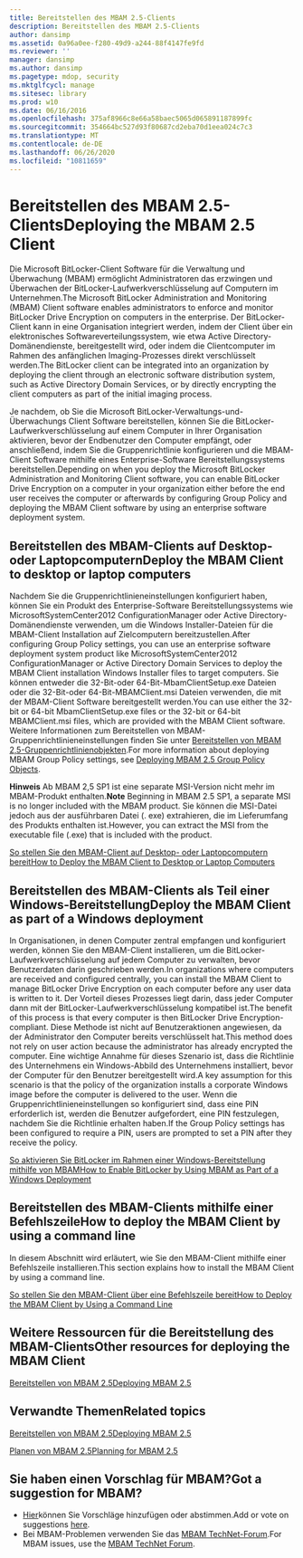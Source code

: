 ```yaml
---
title: Bereitstellen des MBAM 2.5-Clients
description: Bereitstellen des MBAM 2.5-Clients
author: dansimp
ms.assetid: 0a96a0ee-f280-49d9-a244-88f4147fe9fd
ms.reviewer: ''
manager: dansimp
ms.author: dansimp
ms.pagetype: mdop, security
ms.mktglfcycl: manage
ms.sitesec: library
ms.prod: w10
ms.date: 06/16/2016
ms.openlocfilehash: 375af8966c8e66a58baec5065d065891187899fc
ms.sourcegitcommit: 354664bc527d93f80687cd2eba70d1eea024c7c3
ms.translationtype: MT
ms.contentlocale: de-DE
ms.lasthandoff: 06/26/2020
ms.locfileid: "10811659"
---
```

# <span data-ttu-id="d5384-103">Bereitstellen des MBAM 2.5-Clients</span><span class="sxs-lookup"><span data-stu-id="d5384-103">Deploying the MBAM 2.5 Client</span></span>


<span data-ttu-id="d5384-104">Die Microsoft BitLocker-Client Software für die Verwaltung und Überwachung (MBAM) ermöglicht Administratoren das erzwingen und Überwachen der BitLocker-Laufwerkverschlüsselung auf Computern im Unternehmen.</span><span class="sxs-lookup"><span data-stu-id="d5384-104">The Microsoft BitLocker Administration and Monitoring (MBAM) Client software enables administrators to enforce and monitor BitLocker Drive Encryption on computers in the enterprise.</span></span> <span data-ttu-id="d5384-105">Der BitLocker-Client kann in eine Organisation integriert werden, indem der Client über ein elektronisches Softwareverteilungssystem, wie etwa Active Directory-Domänendienste, bereitgestellt wird, oder indem die Clientcomputer im Rahmen des anfänglichen Imaging-Prozesses direkt verschlüsselt werden.</span><span class="sxs-lookup"><span data-stu-id="d5384-105">The BitLocker client can be integrated into an organization by deploying the client through an electronic software distribution system, such as Active Directory Domain Services, or by directly encrypting the client computers as part of the initial imaging process.</span></span>

<span data-ttu-id="d5384-106">Je nachdem, ob Sie die Microsoft BitLocker-Verwaltungs-und-Überwachungs Client Software bereitstellen, können Sie die BitLocker-Laufwerkverschlüsselung auf einem Computer in Ihrer Organisation aktivieren, bevor der Endbenutzer den Computer empfängt, oder anschließend, indem Sie die Gruppenrichtlinie konfigurieren und die MBAM-Client Software mithilfe eines Enterprise-Software Bereitstellungssystems bereitstellen.</span><span class="sxs-lookup"><span data-stu-id="d5384-106">Depending on when you deploy the Microsoft BitLocker Administration and Monitoring Client software, you can enable BitLocker Drive Encryption on a computer in your organization either before the end user receives the computer or afterwards by configuring Group Policy and deploying the MBAM Client software by using an enterprise software deployment system.</span></span>

## <span data-ttu-id="d5384-107">Bereitstellen des MBAM-Clients auf Desktop-oder Laptopcomputern</span><span class="sxs-lookup"><span data-stu-id="d5384-107">Deploy the MBAM Client to desktop or laptop computers</span></span>


<span data-ttu-id="d5384-108">Nachdem Sie die Gruppenrichtlinieneinstellungen konfiguriert haben, können Sie ein Produkt des Enterprise-Software Bereitstellungssystems wie MicrosoftSystemCenter2012 ConfigurationManager oder Active Directory-Domänendienste verwenden, um die Windows Installer-Dateien für die MBAM-Client Installation auf Zielcomputern bereitzustellen.</span><span class="sxs-lookup"><span data-stu-id="d5384-108">After configuring Group Policy settings, you can use an enterprise software deployment system product like MicrosoftSystemCenter2012 ConfigurationManager or Active Directory Domain Services to deploy the MBAM Client installation Windows Installer files to target computers.</span></span> <span data-ttu-id="d5384-109">Sie können entweder die 32-Bit-oder 64-Bit-MbamClientSetup.exe Dateien oder die 32-Bit-oder 64-Bit-MBAMClient.msi Dateien verwenden, die mit der MBAM-Client Software bereitgestellt werden.</span><span class="sxs-lookup"><span data-stu-id="d5384-109">You can use either the 32-bit or 64-bit MbamClientSetup.exe files or the 32-bit or 64-bit MBAMClient.msi files, which are provided with the MBAM Client software.</span></span> <span data-ttu-id="d5384-110">Weitere Informationen zum Bereitstellen von MBAM-Gruppenrichtlinieneinstellungen finden Sie unter [Bereitstellen von MBAM 2,5-Gruppenrichtlinienobjekten](deploying-mbam-25-group-policy-objects.md).</span><span class="sxs-lookup"><span data-stu-id="d5384-110">For more information about deploying MBAM Group Policy settings, see [Deploying MBAM 2.5 Group Policy Objects](deploying-mbam-25-group-policy-objects.md).</span></span>

<span data-ttu-id="d5384-111">**Hinweis**  Ab MBAM 2,5 SP1 ist eine separate MSI-Version nicht mehr im MBAM-Produkt enthalten.</span><span class="sxs-lookup"><span data-stu-id="d5384-111">**Note** Beginning in MBAM 2.5 SP1, a separate MSI is no longer included with the MBAM product.</span></span> <span data-ttu-id="d5384-112">Sie können die MSI-Datei jedoch aus der ausführbaren Datei (. exe) extrahieren, die im Lieferumfang des Produkts enthalten ist.</span><span class="sxs-lookup"><span data-stu-id="d5384-112">However, you can extract the MSI from the executable file (.exe) that is included with the product.</span></span>

 

[<span data-ttu-id="d5384-113">So stellen Sie den MBAM-Client auf Desktop- oder Laptopcomputern bereit</span><span class="sxs-lookup"><span data-stu-id="d5384-113">How to Deploy the MBAM Client to Desktop or Laptop Computers</span></span>](how-to-deploy-the-mbam-client-to-desktop-or-laptop-computers-mbam-25.md)

## <span data-ttu-id="d5384-114">Bereitstellen des MBAM-Clients als Teil einer Windows-Bereitstellung</span><span class="sxs-lookup"><span data-stu-id="d5384-114">Deploy the MBAM Client as part of a Windows deployment</span></span>


<span data-ttu-id="d5384-115">In Organisationen, in denen Computer zentral empfangen und konfiguriert werden, können Sie den MBAM-Client installieren, um die BitLocker-Laufwerkverschlüsselung auf jedem Computer zu verwalten, bevor Benutzerdaten darin geschrieben werden.</span><span class="sxs-lookup"><span data-stu-id="d5384-115">In organizations where computers are received and configured centrally, you can install the MBAM Client to manage BitLocker Drive Encryption on each computer before any user data is written to it.</span></span> <span data-ttu-id="d5384-116">Der Vorteil dieses Prozesses liegt darin, dass jeder Computer dann mit der BitLocker-Laufwerkverschlüsselung kompatibel ist.</span><span class="sxs-lookup"><span data-stu-id="d5384-116">The benefit of this process is that every computer is then BitLocker Drive Encryption-compliant.</span></span> <span data-ttu-id="d5384-117">Diese Methode ist nicht auf Benutzeraktionen angewiesen, da der Administrator den Computer bereits verschlüsselt hat.</span><span class="sxs-lookup"><span data-stu-id="d5384-117">This method does not rely on user action because the administrator has already encrypted the computer.</span></span> <span data-ttu-id="d5384-118">Eine wichtige Annahme für dieses Szenario ist, dass die Richtlinie des Unternehmens ein Windows-Abbild des Unternehmens installiert, bevor der Computer für den Benutzer bereitgestellt wird.</span><span class="sxs-lookup"><span data-stu-id="d5384-118">A key assumption for this scenario is that the policy of the organization installs a corporate Windows image before the computer is delivered to the user.</span></span> <span data-ttu-id="d5384-119">Wenn die Gruppenrichtlinieneinstellungen so konfiguriert sind, dass eine PIN erforderlich ist, werden die Benutzer aufgefordert, eine PIN festzulegen, nachdem Sie die Richtlinie erhalten haben.</span><span class="sxs-lookup"><span data-stu-id="d5384-119">If the Group Policy settings has been configured to require a PIN, users are prompted to set a PIN after they receive the policy.</span></span>

[<span data-ttu-id="d5384-120">So aktivieren Sie BitLocker im Rahmen einer Windows-Bereitstellung mithilfe von MBAM</span><span class="sxs-lookup"><span data-stu-id="d5384-120">How to Enable BitLocker by Using MBAM as Part of a Windows Deployment</span></span>](how-to-enable-bitlocker-by-using-mbam-as-part-of-a-windows-deploymentmbam-25.md)

## <span data-ttu-id="d5384-121">Bereitstellen des MBAM-Clients mithilfe einer Befehlszeile</span><span class="sxs-lookup"><span data-stu-id="d5384-121">How to deploy the MBAM Client by using a command line</span></span>


<span data-ttu-id="d5384-122">In diesem Abschnitt wird erläutert, wie Sie den MBAM-Client mithilfe einer Befehlszeile installieren.</span><span class="sxs-lookup"><span data-stu-id="d5384-122">This section explains how to install the MBAM Client by using a command line.</span></span>

[<span data-ttu-id="d5384-123">So stellen Sie den MBAM-Client über eine Befehlszeile bereit</span><span class="sxs-lookup"><span data-stu-id="d5384-123">How to Deploy the MBAM Client by Using a Command Line</span></span>](how-to-deploy-the-mbam-client-by-using-a-command-line.md)

## <span data-ttu-id="d5384-124">Weitere Ressourcen für die Bereitstellung des MBAM-Clients</span><span class="sxs-lookup"><span data-stu-id="d5384-124">Other resources for deploying the MBAM Client</span></span>


[<span data-ttu-id="d5384-125">Bereitstellen von MBAM 2.5</span><span class="sxs-lookup"><span data-stu-id="d5384-125">Deploying MBAM 2.5</span></span>](deploying-mbam-25.md)



## <span data-ttu-id="d5384-126">Verwandte Themen</span><span class="sxs-lookup"><span data-stu-id="d5384-126">Related topics</span></span>


[<span data-ttu-id="d5384-127">Bereitstellen von MBAM 2.5</span><span class="sxs-lookup"><span data-stu-id="d5384-127">Deploying MBAM 2.5</span></span>](deploying-mbam-25.md)

[<span data-ttu-id="d5384-128">Planen von MBAM 2.5</span><span class="sxs-lookup"><span data-stu-id="d5384-128">Planning for MBAM 2.5</span></span>](planning-for-mbam-25.md)

 
## <span data-ttu-id="d5384-129">Sie haben einen Vorschlag für MBAM?</span><span class="sxs-lookup"><span data-stu-id="d5384-129">Got a suggestion for MBAM?</span></span>
- <span data-ttu-id="d5384-130">[Hier](http://mbam.uservoice.com/forums/268571-microsoft-bitlocker-administration-and-monitoring)können Sie Vorschläge hinzufügen oder abstimmen.</span><span class="sxs-lookup"><span data-stu-id="d5384-130">Add or vote on suggestions [here](http://mbam.uservoice.com/forums/268571-microsoft-bitlocker-administration-and-monitoring).</span></span> 
- <span data-ttu-id="d5384-131">Bei MBAM-Problemen verwenden Sie das [MBAM TechNet-Forum](https://social.technet.microsoft.com/Forums/home?forum=mdopmbam).</span><span class="sxs-lookup"><span data-stu-id="d5384-131">For MBAM issues, use the [MBAM TechNet Forum](https://social.technet.microsoft.com/Forums/home?forum=mdopmbam).</span></span>
 





